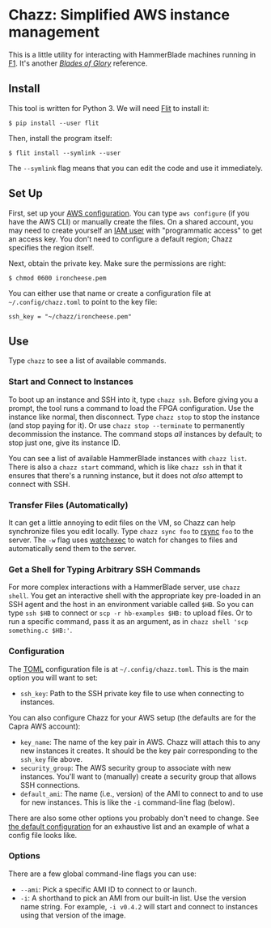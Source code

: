 Chazz: Simplified AWS instance management
=======================================

This is a little utility for interacting with HammerBlade machines running in [F1][].
It's another [*Blades of Glory*][bog] reference.

[f1]: https://aws.amazon.com/ec2/instance-types/f1/
[bog]: https://www.imdb.com/title/tt0445934/


Install
-------

This tool is written for Python 3.
We will need [Flit][] to install it:

    $ pip install --user flit

Then, install the program itself:

    $ flit install --symlink --user

The `--symlink` flag means that you can edit the code and use it immediately.

[flit]: https://flit.readthedocs.io/en/latest/


Set Up
------

First, set up your [AWS configuration][config].
You can type `aws configure` (if you have the AWS CLI) or manually create the files.
On a shared account, you may need to create yourself an [IAM user][iam] with "programmatic access" to get an access key.
You don't need to configure a default region; Chazz specifies the region itself.

Next, obtain the private key.
Make sure the permissions are right:

    $ chmod 0600 ironcheese.pem

You can either use that name or create a configuration file at `~/.config/chazz.toml` to point to the key file:

    ssh_key = "~/chazz/ironcheese.pem"

[config]: https://boto3.amazonaws.com/v1/documentation/api/latest/guide/quickstart.html#configuration
[iam]: https://console.aws.amazon.com/iam/home?#/users


Use
---

Type `chazz` to see a list of available commands.

### Start and Connect to Instances

To boot up an instance and SSH into it, type `chazz ssh`.
Before giving you a prompt, the tool runs a command to load the FPGA configuration.
Use the instance like normal, then disconnect.
Type `chazz stop` to stop the instance (and stop paying for it).
Or use `chazz stop --terminate` to permanently decommission the instance.
The command stops _all_ instances by default; to stop just one, give its instance ID.

You can see a list of available HammerBlade instances with `chazz list`.
There is also a `chazz start` command, which is like `chazz ssh` in that it ensures that there's a running instance, but it does not *also* attempt to connect with SSH.

### Transfer Files (Automatically)

It can get a little annoying to edit files on the VM, so Chazz can help synchronize files you edit locally.
Type `chazz sync foo` to [rsync][] `foo` to the server.
The `-w` flag uses [watchexec][] to watch for changes to files and automatically send them to the server.

### Get a Shell for Typing Arbitrary SSH Commands

For more complex interactions with a HammerBlade server, use `chazz shell`.
You get an interactive shell with the appropriate key pre-loaded in an SSH agent and the host in an environment variable called `$HB`.
So you can type `ssh $HB` to connect or `scp -r hb-examples $HB:` to upload files.
Or to run a specific command, pass it as an argument, as in `chazz shell 'scp something.c $HB:'`.

### Configuration

The [TOML][] configuration file is at `~/.config/chazz.toml`.
This is the main option you will want to set:

- `ssh_key`: Path to the SSH private key file to use when connecting to instances.

You can also configure Chazz for your AWS setup (the defaults are for the Capra AWS account):

- `key_name`: The name of the key pair in AWS. Chazz will attach this to any new instances it creates. It should be the key pair corresponding to the `ssh_key` file above.
- `security_group`: The AWS security group to associate with new instances. You'll want to (manually) create a security group that allows SSH connections.
- `default_ami`: The name (i.e., version) of the AMI to connect to and to use for new instances. This is like the `-i` command-line flag (below).

There are also some other options you probably don't need to change.
See [the default configuration][default] for an exhaustive list and an example of what a config file looks like.

[toml]: https://github.com/toml-lang/toml
[default]: https://github.com/cucapra/chazz/blob/master/chazz/config_default.toml

### Options

There are a few global command-line flags you can use:

* `--ami`: Pick a specific AMI ID to connect to or launch.
* `-i`: A shorthand to pick an AMI from our built-in list. Use the version name string. For example, `-i v0.4.2` will start and connect to instances using that version of the image.

[rsync]: https://www.samba.org/rsync/
[watchexec]: https://github.com/watchexec/watchexec
